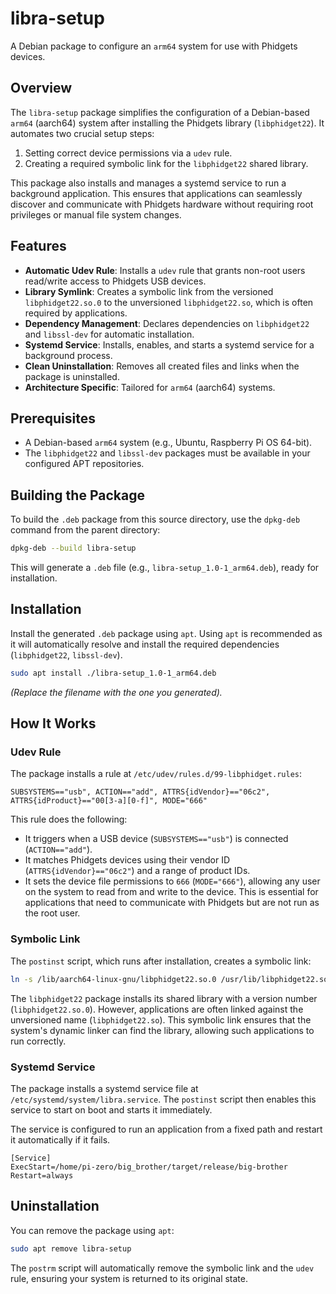 # libra-setup

A Debian package to configure an `arm64` system for use with Phidgets devices.

## Overview

The `libra-setup` package simplifies the configuration of a Debian-based `arm64` (aarch64) system after installing the Phidgets library (`libphidget22`). It automates two crucial setup steps:
1.  Setting correct device permissions via a `udev` rule.
2.  Creating a required symbolic link for the `libphidget22` shared library.

This package also installs and manages a systemd service to run a background application.
This ensures that applications can seamlessly discover and communicate with Phidgets hardware without requiring root privileges or manual file system changes.

## Features

-   **Automatic Udev Rule**: Installs a `udev` rule that grants non-root users read/write access to Phidgets USB devices.
-   **Library Symlink**: Creates a symbolic link from the versioned `libphidget22.so.0` to the unversioned `libphidget22.so`, which is often required by applications.
-   **Dependency Management**: Declares dependencies on `libphidget22` and `libssl-dev` for automatic installation.
-   **Systemd Service**: Installs, enables, and starts a systemd service for a background process.
-   **Clean Uninstallation**: Removes all created files and links when the package is uninstalled.
-   **Architecture Specific**: Tailored for `arm64` (aarch64) systems.

## Prerequisites

-   A Debian-based `arm64` system (e.g., Ubuntu, Raspberry Pi OS 64-bit).
-   The `libphidget22` and `libssl-dev` packages must be available in your configured APT repositories.

## Building the Package

To build the `.deb` package from this source directory, use the `dpkg-deb` command from the parent directory:

```bash
dpkg-deb --build libra-setup
```

This will generate a `.deb` file (e.g., `libra-setup_1.0-1_arm64.deb`), ready for installation.

## Installation

Install the generated `.deb` package using `apt`. Using `apt` is recommended as it will automatically resolve and install the required dependencies (`libphidget22`, `libssl-dev`).

```bash
sudo apt install ./libra-setup_1.0-1_arm64.deb
```
*(Replace the filename with the one you generated).*

## How It Works

### Udev Rule

The package installs a rule at `/etc/udev/rules.d/99-libphidget.rules`:

```
SUBSYSTEMS=="usb", ACTION=="add", ATTRS{idVendor}=="06c2", ATTRS{idProduct}=="00[3-a][0-f]", MODE="666"
```

This rule does the following:
-   It triggers when a USB device (`SUBSYSTEMS=="usb"`) is connected (`ACTION=="add"`).
-   It matches Phidgets devices using their vendor ID (`ATTRS{idVendor}=="06c2"`) and a range of product IDs.
-   It sets the device file permissions to `666` (`MODE="666"`), allowing any user on the system to read from and write to the device. This is essential for applications that need to communicate with Phidgets but are not run as the root user.

### Symbolic Link

The `postinst` script, which runs after installation, creates a symbolic link:

```bash
ln -s /lib/aarch64-linux-gnu/libphidget22.so.0 /usr/lib/libphidget22.so
```

The `libphidget22` package installs its shared library with a version number (`libphidget22.so.0`). However, applications are often linked against the unversioned name (`libphidget22.so`). This symbolic link ensures that the system's dynamic linker can find the library, allowing such applications to run correctly.

### Systemd Service

The package installs a systemd service file at `/etc/systemd/system/libra.service`. The `postinst` script then enables this service to start on boot and starts it immediately.

The service is configured to run an application from a fixed path and restart it automatically if it fails.

```
[Service]
ExecStart=/home/pi-zero/big_brother/target/release/big-brother
Restart=always
```

## Uninstallation

You can remove the package using `apt`:

```bash
sudo apt remove libra-setup
```

The `postrm` script will automatically remove the symbolic link and the `udev` rule, ensuring your system is returned to its original state.

